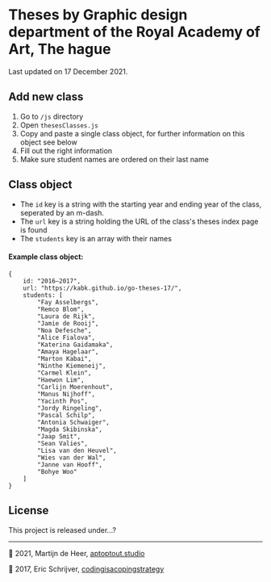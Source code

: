 # Theses by Graphic design department of the Royal Academy of Art, The hague

Last updated on 17 December 2021.

## Add new class

1. Go to `/js` directory
2. Open `thesesClasses.js`
3. Copy and paste a single class object, for further information on this object see below
4. Fill out the right information
5. Make sure student names are ordered on their last name

## Class object

- The `id` key is a string with the starting year and ending year of the class, seperated by an m-dash.
- The `url` key is a string holding the URL of the class's theses index page is found
- The `students` key is an array with their names

#### Example class object:
````
{
    id: "2016—2017",
    url: "https://kabk.github.io/go-theses-17/",
    students: [
        "Fay Asselbergs",
        "Remco Blom",
        "Laura de Rijk",
        "Jamie de Rooij",
        "Noa Defesche",
        "Alice Fialova",
        "Katerina Gaidamaka",
        "Amaya Hagelaar",
        "Marton Kabai",
        "Ninthe Kiemeneij",
        "Carmel Klein",
        "Haewon Lim",
        "Carlijn Moerenhout",
        "Manus Nijhoff",
        "Yacinth Pos",
        "Jordy Ringeling",
        "Pascal Schilp",
        "Antonia Schwaiger",
        "Magda Skibinska",
        "Jaap Smit",
        "Sean Valies",
        "Lisa van den Heuvel",
        "Wies van der Wal",
        "Janne van Hooff",
        "Bohye Woo"
    ]
}
````

## License

This project is released under…?

---

👋 2021, Martijn de Heer, [aptoptout.studio](https://aptoptout.studio)

👋 2017, Eric Schrijver, [codingisacopingstrategy](https://github.com/codingisacopingstrategy)
